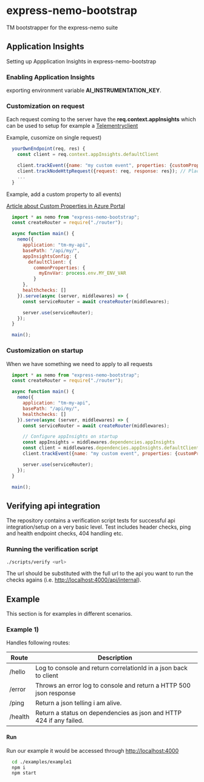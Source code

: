 # express-nemo-bootstrap

TM bootstrapper for the express-nemo suite

## Application Insights

Setting up Appplication Insights in express-nemo-bootstrap

### Enabling Application Insights

exporting environment variable __AI_INSTRUMENTATION_KEY__.

### Customization on request

Each request coming to the server have the  __req.context.appInsights__ which can be used to setup for example a [Telementryclient](https://docs.microsoft.com/en-us/azure/azure-monitor/app/nodejs#telemetryclient-api)

Example, cusomize on single request)

```js
  yourOwnEndpoint(req, res) {
    const client = req.context.appInsights.defaultClient

    client.trackEvent({name: "my custom event", properties: {customProperty: "custom property value"}});
    client.trackNodeHttpRequest({request: req, response: res}); // Place at the beginning of your request handler
    ...
  }

````

Example, add a custom property to all events)

[Article about Custom Properties in Azure Portal](https://camerondwyer.com/2020/05/26/how-to-use-application-insights-custom-properties-in-azure-monitor-log-kusto-queries/)

```js
  import * as nemo from "express-nemo-bootstrap";
  const createRouter = require("./router");

  async function main() {
    nemo({
      application: "tm-my-api",
      basePath: "/api/my/",
      appInsightsConfig: {
        defaultClient: {
          commonProperties: {
            myEnvVar: process.env.MY_ENV_VAR
          }
      },
      healthchecks: []
    }).serve(async (server, middlewares) => {
      const serviceRouter = await createRouter(middlewares);

      server.use(serviceRouter);
    });
  }

  main();
````

### Customization on startup

When we have something we need to apply to all requests

```js
  import * as nemo from "express-nemo-bootstrap";
  const createRouter = require("./router");

  async function main() {
    nemo({
      application: "tm-my-api",
      basePath: "/api/my/",
      healthchecks: []
    }).serve(async (server, middlewares) => {
      const serviceRouter = await createRouter(middlewares);

      // Configure appInsights on startup
      const appInsights = middlewares.dependencies.appInsights
      const client = middlewares.dependencies.appInsights.defaultClient
      client.trackEvent({name: "my custom event", properties: {customProperty: "custom property value"}});

      server.use(serviceRouter);
    });
  }

  main();
````

## Verifying api integration

The repository contains a verification script tests for successful api integration/setup on a very basic level.
Test includes header checks, ping and health endpoint checks, 404 handling etc.

### Running the verification script

```bash
./scripts/verify <url>
```

The url should be substituted with the full url to the api you want to run the checks agains (i.e. <http://localhost:4000/api/internal>).

## Example

This section is for examples in different scenarios.

### Example 1)

Handles following routes:

| Route   | Description                                                         |
| ------- | ------------------------------------------------------------------- |
| /hello  | Log to console and return correlationId in a json back to client    |
| /error  | Throws an error log to console and return a HTTP 500 json response  |
| /ping   | Return a json telling i am alive.                                   |
| /health | Return a status on dependencies as json and HTTP 424 if any failed. |

#### Run

Run our example it would be accessed through <http://localhost:4000>

```bash
  cd ./examples/example1
  npm i
  npm start
```
